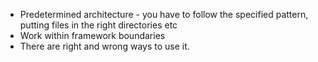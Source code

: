 - Predetermined architecture - you have to follow the specified pattern, putting files in the right directories etc
- Work within framework boundaries
- There are right and wrong ways to use it.